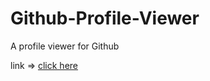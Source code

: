 # Github-Profile-Viewer
 A profile viewer for Github

link => [click here](https://github-profile-viewer-js.vercel.app/)
